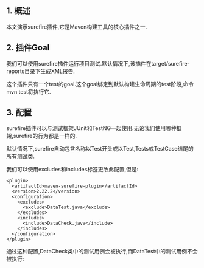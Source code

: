 ## 1. 概述

本文演示surefire插件,它是Maven构建工具的核心插件之一.

## 2. 插件Goal

我们可以使用surefire插件运行项目测试.默认情况下,该插件在target/surefire-reports目录下生成XML报告.

这个插件只有一个test的goal.这个goal绑定到默认构建生命周期的test阶段,命令mvn test将执行它.

## 3. 配置

surefire插件可以与测试框架JUnit和TestNG一起使用.无论我们使用哪种框架,surefire的行为都是一样的.

默认情况下,surefire自动包含名称以Test开头或以Test,Tests或TestCase结尾的所有测试类.

我们可以使用excludes和includes标签更改此配置,但是:

```
<plugin>
  <artifactId>maven-surefire-plugin</artifactId>
  <version>2.22.2</version>
  <configuration>
    <excludes>
      <exclude>DataTest.java</exclude>
    </excludes>
    <includes>
      <include>DataCheck.java</include>
    </includes>
  </configuration>
</plugin>
```

通过这种配置,DataCheck类中的测试用例会被执行,而DataTest中的测试用例不会被执行: